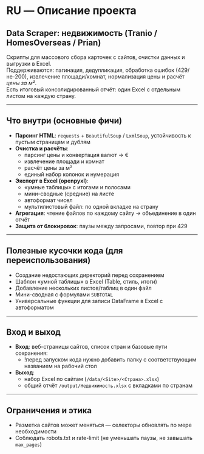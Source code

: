 # RU — Описание проекта

## Data Scraper: недвижимость (Tranio / HomesOverseas / Prian)

Скрипты для массового сбора карточек с сайтов, очистки данных и выгрузки в Excel.  
Поддерживаются: пагинация, дедупликация, обработка ошибок (429/не-200), извлечение площади/комнат, нормализация цены и расчёт *цены за м²*.  
Есть итоговый консолидированный отчёт: один Excel с отдельным листом на каждую страну.

---

## Что внутри (основные фичи)

* **Парсинг HTML**: `requests` + `BeautifulSoup` / `LxmlSoup`, устойчивость к пустым страницам и дублям
* **Очистка и расчёты**:
  - парсинг цены и конвертация валют → €
  - извлечение площади и комнат
  - расчёт цены за м²
  - единый набор колонок и нумерация
* **Экспорт в Excel (openpyxl)**:
  - «умные таблицы» с итогами и полосами
  - мини-сводные (средние) на листе
  - автоформат чисел
  - мультилистовый файл: по одной вкладке на страну
* **Агрегация**: чтение файлов по каждому сайту → объединение в один отчёт
* **Защита от блокировок**: паузы между запросами, повтор при 429

---

## Полезные кусочки кода (для переиспользования)

* Создание недостающих директорий перед сохранением
* Шаблон «умной таблицы» в Excel (Table, стиль, итоги)
* Добавление нескольких листов/таблиц в один файл
* Мини-сводная с формулами `SUBTOTAL`
* Универсальные функции для записи DataFrame в Excel с автоформатом

---

## Вход и выход

* **Вход**: веб-страницы сайтов, список стран и базовые пути сохранения:
  - !перед запуском кода нужно добавить папку с соответствующим названием на рабочий стол
* **Выход**:  
  - набор Excel по сайтам (`/data/<Site>/<Страна>.xlsx`)  
  - общий отчёт `/output/Недвижимость.xlsx` с вкладками по странам  

---

## Ограничения и этика

* Разметка сайтов может меняться — селекторы обновлять по мере необходимости
* Соблюдать robots.txt и rate-limit (не уменьшать паузы, не завышать `max_pages`)
